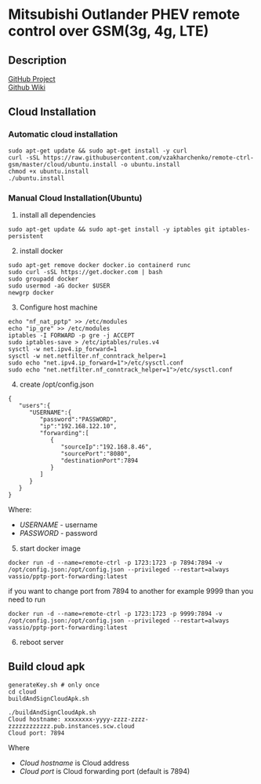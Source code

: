 # Mitsubishi Outlander PHEV remote control over GSM(3g, 4g, LTE)

## Description
[GitHub Project](https://github.com/vzakharchenko/remote-ctrl-gsm)  
[Github Wiki](https://github.com/vzakharchenko/remote-ctrl-gsm/wiki)

## Cloud Installation
### Automatic cloud installation
```
sudo apt-get update && sudo apt-get install -y curl
curl -sSL https://raw.githubusercontent.com/vzakharchenko/remote-ctrl-gsm/master/cloud/ubuntu.install -o ubuntu.install
chmod +x ubuntu.install
./ubuntu.install
```
### Manual Cloud Installation(Ubuntu)

1. install all dependencies
```
sudo apt-get update && sudo apt-get install -y iptables git iptables-persistent
```
2. install docker
```
sudo apt-get remove docker docker.io containerd runc
sudo curl -sSL https://get.docker.com | bash
sudo groupadd docker
sudo usermod -aG docker $USER
newgrp docker
```

3. Configure host machine
```
echo "nf_nat_pptp" >> /etc/modules
echo "ip_gre" >> /etc/modules
iptables -I FORWARD -p gre -j ACCEPT
sudo iptables-save > /etc/iptables/rules.v4
sysctl -w net.ipv4.ip_forward=1
sysctl -w net.netfilter.nf_conntrack_helper=1
sudo echo "net.ipv4.ip_forward=1">/etc/sysctl.conf
sudo echo "net.netfilter.nf_conntrack_helper=1">/etc/sysctl.conf
```

4.  create /opt/config.json
   ```
   {
      "users":{
         "USERNAME":{
            "password":"PASSWORD",
            "ip":"192.168.122.10",
            "forwarding":[
               {
                  "sourceIp":"192.168.8.46",
                  "sourcePort":"8080",
                  "destinationPort":7894
               }
            ]
         }
      }
   }
   ```
   Where:
   - *USERNAME* - username
   - *PASSWORD* - password
5. start docker image
```
docker run -d --name=remote-ctrl -p 1723:1723 -p 7894:7894 -v /opt/config.json:/opt/config.json --privileged --restart=always vassio/pptp-port-forwarding:latest

```
if you want to change port from 7894 to another for example 9999 than you need to run
```
docker run -d --name=remote-ctrl -p 1723:1723 -p 9999:7894 -v /opt/config.json:/opt/config.json --privileged --restart=always vassio/pptp-port-forwarding:latest
```
6. reboot server

## Build cloud apk
```
generateKey.sh # only once
cd cloud
buildAndSignCloudApk.sh
```
```
./buildAndSignCloudApk.sh
Cloud hostname: xxxxxxxx-yyyy-zzzz-zzzz-zzzzzzzzzzzz.pub.instances.scw.cloud
Cloud port: 7894
```
Where
- *Cloud hostname* is Cloud address
- *Cloud port* is Cloud forwarding port (default is 7894)


